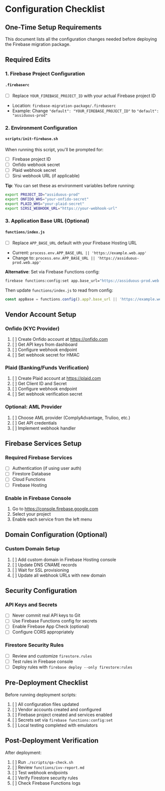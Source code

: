 # Configuration Checklist

## One-Time Setup Requirements

This document lists all the configuration changes needed before deploying the Firebase migration package.

## Required Edits

### 1. Firebase Project Configuration

#### `.firebaserc`
- [ ] Replace `YOUR_FIREBASE_PROJECT_ID` with your actual Firebase project ID
- Location: `firebase-migration-package/.firebaserc`
- Example: Change `"default": "YOUR_FIREBASE_PROJECT_ID"` to `"default": "assiduous-prod"`

### 2. Environment Configuration

#### `scripts/init-firebase.sh`
When running this script, you'll be prompted for:
- [ ] Firebase project ID
- [ ] Onfido webhook secret
- [ ] Plaid webhook secret  
- [ ] Sirsi webhook URL (if applicable)

**Tip**: You can set these as environment variables before running:
```bash
export PROJECT_ID="assiduous-prod"
export ONFIDO_WHS="your-onfido-secret"
export PLAID_WHS="your-plaid-secret"
export SIRSI_WEBHOOK_URL="https://your-webhook-url"
```

### 3. Application Base URL (Optional)

#### `functions/index.js`
- [ ] Replace `APP_BASE_URL` default with your Firebase Hosting URL
- Current: `process.env.APP_BASE_URL || 'https://example.web.app'`
- Change to: `process.env.APP_BASE_URL || 'https://assiduous-prod.web.app'`

**Alternative**: Set via Firebase Functions config:
```bash
firebase functions:config:set app.base_url="https://assiduous-prod.web.app"
```

Then update `functions/index.js` to read from config:
```javascript
const appBase = functions.config().app?.base_url || 'https://example.web.app';
```

## Vendor Account Setup

### Onfido (KYC Provider)
1. [ ] Create Onfido account at https://onfido.com
2. [ ] Get API keys from dashboard
3. [ ] Configure webhook endpoint
4. [ ] Set webhook secret for HMAC

### Plaid (Banking/Funds Verification)
1. [ ] Create Plaid account at https://plaid.com
2. [ ] Get Client ID and Secret
3. [ ] Configure webhook endpoint
4. [ ] Set webhook verification secret

### Optional: AML Provider
1. [ ] Choose AML provider (ComplyAdvantage, Trulioo, etc.)
2. [ ] Get API credentials
3. [ ] Implement webhook handler

## Firebase Services Setup

### Required Firebase Services
- [ ] Authentication (if using user auth)
- [ ] Firestore Database
- [ ] Cloud Functions
- [ ] Firebase Hosting

### Enable in Firebase Console
1. Go to https://console.firebase.google.com
2. Select your project
3. Enable each service from the left menu

## Domain Configuration (Optional)

### Custom Domain Setup
1. [ ] Add custom domain in Firebase Hosting console
2. [ ] Update DNS CNAME records
3. [ ] Wait for SSL provisioning
4. [ ] Update all webhook URLs with new domain

## Security Configuration

### API Keys and Secrets
- [ ] Never commit real API keys to Git
- [ ] Use Firebase Functions config for secrets
- [ ] Enable Firebase App Check (optional)
- [ ] Configure CORS appropriately

### Firestore Security Rules
- [ ] Review and customize `firestore.rules`
- [ ] Test rules in Firebase console
- [ ] Deploy rules with `firebase deploy --only firestore:rules`

## Pre-Deployment Checklist

Before running deployment scripts:
1. [ ] All configuration files updated
2. [ ] Vendor accounts created and configured
3. [ ] Firebase project created and services enabled
4. [ ] Secrets set via `firebase functions:config:set`
5. [ ] Local testing completed with emulators

## Post-Deployment Verification

After deployment:
1. [ ] Run `./scripts/qa-check.sh`
2. [ ] Review `functions/ivv-report.md`
3. [ ] Test webhook endpoints
4. [ ] Verify Firestore security rules
5. [ ] Check Firebase Functions logs
